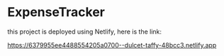 # ExpenseTracker

this project is deployed using Netlify, here is the link: 

https://6379955ee4488554205a0700--dulcet-taffy-48bcc3.netlify.app

